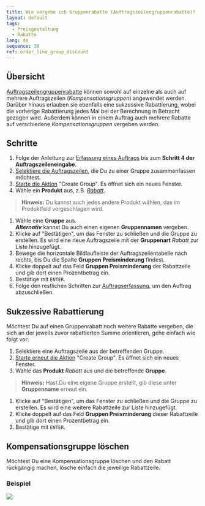 ```yaml
---
title: Wie vergebe ich Gruppenrabatte (Auftragszeilengruppenrabatte)?
layout: default
tags:
  - Preisgestaltung
  - Rabatte
lang: de
sequence: 30
ref: order_line_group_discount
---
```


## Übersicht
[Auftragszeilengruppenrabatte](Rabattformen_in_metasfresh) können sowohl auf einzelne als auch auf mehrere Auftragszeilen (*Kompensationsgruppen*) angewendet werden. Darüber hinaus erlauben sie ebenfalls eine sukzessive Rabattierung, wobei die vorherige Rabattierung jedes Mal bei der Berechnung in Betracht gezogen wird. Außerdem können in einem Auftrag auch mehrere Rabatte auf verschiedene *Kompensationsgruppen* vergeben werden.

## Schritte
1. Folge der Anleitung zur [Erfassung eines Auftrags](Auftrag_erfassen) bis zum **Schritt 4 der Auftragszeileneingabe**.
1. [Selektiere die Auftragszeilen](AuswahlBelege), die Du zu einer Gruppe zusammenfassen möchtest.
1. [Starte die Aktion](AktionStarten) "Create Group". Es öffnet sich ein neues Fenster.
1. Wähle ein **Produkt** aus, z.B. [*Rabatt*](Produkt_für_Gruppenrabatt).
 >**Hinweis:** Du kannst auch jedes andere Produkt wählen, das im Produktfeld vorgeschlagen wird.

1. Wähle eine **Gruppe** aus.<br>
***Alternativ*** kannst Du auch einen eigenen **Gruppennamen** vergeben.
1. Klicke auf "Bestätigen", um das Fenster zu schließen und die Gruppe zu erstellen. Es wird eine neue Auftragszeile mit der **Gruppenart** *Rabatt* zur Liste hinzugefügt.
1. Bewege die horizontale Bildlaufleiste der Auftragszeilentabelle nach rechts, bis Du die Spalte **Gruppen Preisminderung** findest.
1. Klicke doppelt auf das Feld **Gruppen Preisminderung** der Rabattzeile und gib dort einen Prozentbetrag ein.
1. Bestätige mit `ENTER`.
1. Folge den restlichen Schritten zur [Auftragserfassung](Auftrag_erfassen), um den Auftrag abzuschließen.

## Sukzessive Rabattierung
Möchtest Du auf einen Gruppenrabatt noch weitere Rabatte vergeben, die sich an der jeweils zuvor rabattierten Summe orientieren, gehe einfach wie folgt vor:

1. Selektiere eine Auftragszeile aus der betreffenden Gruppe.
1. [Starte erneut die Aktion](AktionStarten) "Create Group". Es öffnet sich ein neues Fenster.
1. Wähle das **Produkt** *Rabatt* aus und die betreffende **Gruppe**.
 >**Hinweis:** Hast Du eine eigene Gruppe erstellt, gib diese unter **Gruppenname** erneut ein.

1. Klicke auf "Bestätigen", um das Fenster zu schließen und die Gruppe zu erstellen. Es wird eine weitere Rabattzeile zur Liste hinzugefügt.
1. Klicke doppelt auf das Feld **Gruppen Preisminderung** dieser Rabattzeile und gib dort einen Prozentbetrag ein.
1. Bestätige mit `ENTER`.

## Kompensationsgruppe löschen
Möchtest Du eine Kompensationsgruppe löschen und den Rabatt rückgängig machen, lösche einfach die jeweilige Rabattzeile.

### Beispiel
![](assets/Auftragszeilengruppenrabatt.gif)
